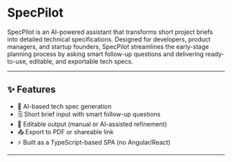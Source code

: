 # SpecPilot
SpecPilot is an AI-powered assistant that transforms short project briefs into detailed technical specifications. Designed for developers, product managers, and startup founders, SpecPilot streamlines the early-stage planning process by asking smart follow-up questions and delivering ready-to-use, editable, and exportable tech specs.

---

## ✨ Features

- 🧠 AI-based tech spec generation
- 🗒️ Short brief input with smart follow-up questions
- 📝 Editable output (manual or AI-assisted refinement)
- 📤 Export to PDF or shareable link
- ⚡ Built as a TypeScript-based SPA (no Angular/React)

---
